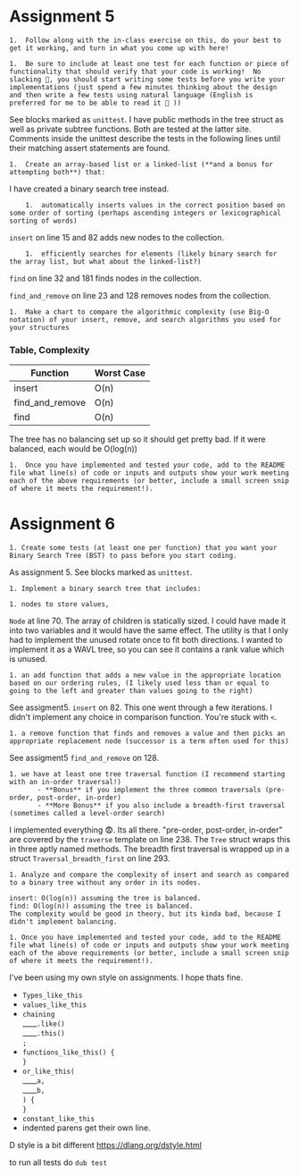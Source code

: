 # Assignment 5
    1.  Follow along with the in-class exercise on this, do your best to get it working, and turn in what you come up with here!

    1.  Be sure to include at least one test for each function or piece of functionality that should verify that your code is working!  No slacking 🙂, you should start writing some tests before you write your implementations (just spend a few minutes thinking about the design and then write a few tests using natural language (English is preferred for me to be able to read it 🙂 ))

See blocks marked as `unittest`. I have public methods in the tree struct as well as private subtree functions. Both are tested at the latter site. Comments inside the unittest describe the tests in the following lines until their matching assert statements are found.

    1.  Create an array-based list or a linked-list (**and a bonus for attempting both**) that:

I have created a binary search tree instead.

        1.  automatically inserts values in the correct position based on some order of sorting (perhaps ascending integers or lexicographical sorting of words)

`insert` on line 15 and 82 adds new nodes to the collection.

        1.  efficiently searches for elements (likely binary search for the array list, but what about the linked-list?)

`find` on line 32 and 181 finds nodes in the collection.

`find_and_remove` on line 23 and 128 removes nodes from the collection.


    1.  Make a chart to compare the algorithmic complexity (use Big-O notation) of your insert, remove, and search algorithms you used for your structures


### Table, Complexity
| Function | Worst Case |
| - | - |
| insert | O(n) |
| find_and_remove | O(n) |
| find | O(n) |

The tree has no balancing set up so it should get pretty bad. If it were balanced, each would be O(log(n))

    1.  Once you have implemented and tested your code, add to the README file what line(s) of code or inputs and outputs show your work meeting each of the above requirements (or better, include a small screen snip of where it meets the requirement!).


# Assignment 6

    1. Create some tests (at least one per function) that you want your Binary Search Tree (BST) to pass before you start coding.

As assignment 5. See blocks marked as `unittest`.

    1. Implement a binary search tree that includes:

    1. nodes to store values,

`Node` at line 70. The array of children is statically sized. I could have made it into two variables and it would have the same effect. The utility is that I only had to implement the unused rotate once to fit both directions. I wanted to implement it as a WAVL tree, so you can see it contains a rank value which is unused.

    1. an add function that adds a new value in the appropriate location based on our ordering rules, (I likely used less than or equal to going to the left and greater than values going to the right)

See assigment5. `insert` on 82. This one went through a few iterations. I didn't implement any choice in comparison function. You're stuck with `<`.

    1. a remove function that finds and removes a value and then picks an appropriate replacement node (successor is a term often used for this)

See assigment5 `find_and_remove` on 128.

    1. we have at least one tree traversal function (I recommend starting with an in-order traversal!)
           - **Bonus** if you implement the three common traversals (pre-order, post-order, in-order)
           - **More Bonus** if you also include a breadth-first traversal (sometimes called a level-order search)

I implemented everything 😨. Its all there. "pre-order, post-order, in-order" are covered by the `traverse` template on line 238. The `Tree` struct wraps this in three aptly named methods. The breadth first traversal is wrapped up in a struct `Traversal_breadth_first` on line 293.

    1. Analyze and compare the complexity of insert and search as compared to a binary tree without any order in its nodes.

    insert: O(log(n)) assuming the tree is balanced.
    find: O(log(n)) assuming the tree is balanced.
    The complexity would be good in theory, but its kinda bad, because I didn't implement balancing.

    1. Once you have implemented and tested your code, add to the README file what line(s) of code or inputs and outputs show your work meeting each of the above requirements (or better, include a small screen snip of where it meets the requirement!).


I've been using my own style on assignments. I hope thats fine.
 -  `Types_like_this`
 -  `values_like_this`
 -  `chaining`<br>
    ____`.like()`<br>
    ____`.this()`<br>
    `;`
 -  `functions_like_this() {`<br>
    `}`
 -  `or_like_this(`<br>
    ____`a,`<br>
    ____`b,`<br>
    `) {`<br>
    `}`
 -  `constant_like_this`
 -  indented parens get their own line.


D style is a bit different https://dlang.org/dstyle.html


to run all tests do `dub test`
